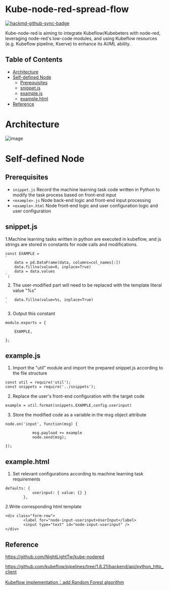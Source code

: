 # Kube-node-red-spread-flow

[![hackmd-github-sync-badge](https://hackmd.io/cocSOGQMR-qzo7DHdwgRsQ/badge)](https://hackmd.io/cocSOGQMR-qzo7DHdwgRsQ)

Kube-node-red is aiming to integrate Kubeflow/Kubebeters with node-red, leveraging node-red's low-code modules, and using Kubeflow resources (e.g. Kubeflow pipeline, Kserve) to enhance its AI/ML ability.
## Table of Contents
<!-- toc -->
- [Architecture](#Architecture)
- [Self-defined Node](#Self-defined-Node)
  * [Prerequisites](#Prerequisites)
  * [snippet.js](#snippet.js)
  * [example.js](#example.js)
  * [example.html](#example.html)
- [Reference](#Reference)

<!-- tocstop -->

# Architecture
![image](https://hackmd.io/_uploads/HJeFeO6Up.png)


# Self-defined Node
## Prerequisites
- `snippet.js`
Record the machine learning task code written in Python to modify the task process based on front-end input
- `<example>.js`
Node back-end logic and front-end input processing
- `<example>.html`
Node front-end logic and user configuration logic and user configuration

## snippet.js

1.Machine learning tasks written in python are executed in kubeflow, and js strings are stored in constants for node calls and modifications.

```javascript=
const EXAMPLE =
`
    data = pd.DataFrame(data, columns=col_names[:])
    data.fillna(value=0, inplace=True)
    data = data.values  
`;
```
2. The user-modified part will need to be replaced with the template literal value "%s"
```javascript=
`   data.fillna(value=%s, inplace=True)
`
```
3. Output this constant
```javascript=
module.exports = {
    
    EXAMPLE,
    
};
```        
##  example.js

1. Import the "util" module and import the prepared snippet.js according to the file structure
```javascript=
const util = require('util');
const snippets = require('../snippets');
```

2. Replace the user's front-end configuration with the target code
```javascript=
example = util.format(snippets.EXAMPLE,config.userinput)
```

3. Store the modified code as a variable in the msg object attribute
```javascript=
node.on('input', function(msg) {
            
            msg.payload += example
            node.send(msg);
    
});
```

##  example.html
1. Set relevant configurations according to machine learning task requirements
```javascript=
defaults: {
            userinput: { value: {} }                    
        },
```


2.Write corresponding html template
```html=
<div class="form-row">
        <label for="node-input-userinput>UserInput</label>
        <input type="text" id="node-input-userinput" />
</div>
```
## Reference
https://github.com/NightLightTw/kube-nodered

https://github.com/kubeflow/pipelines/tree/1.8.21/backend/api/python_http_client

[Kubeflow implementation：add Random Forest algorithm](https://hackmd.io/@ZJ2023/BJYQGMvJ6)

